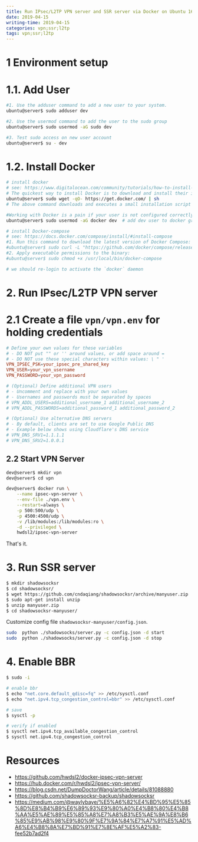```yaml
---
title: Run IPsec/L2TP VPN server and SSR server via Docker on Ubuntu 16.04
date: 2019-04-15
writing-time: 2019-04-15
categories: vpn;ssr;l2tp
tags: vpn;ssr;l2tp
---
```


# 1 Environment setup

# 1.1. Add User

```bash
#1. Use the adduser command to add a new user to your system.
ubuntu@server$ sudo adduser dev

#2. Use the usermod command to add the user to the sudo group
ubuntu@server$ sudo usermod -aG sudo dev

#3. Test sudo access on new user account
ubuntu@server$ su - dev
```

# 1.2. Install Docker

```bash
# install docker
# see: https://www.digitalocean.com/community/tutorials/how-to-install-and-use-docker-compose-on-ubuntu-14-04
# The quickest way to install Docker is to download and install their installation script (you'll be prompted for a sudo password).
ubuntu@server$ sudo wget -qO- https://get.docker.com/ | sh
# The above command downloads and executes a small installation script written by the Docker team.

#Working with Docker is a pain if your user is not configured correctly, so add your user to the docker group with the following command.
ubuntu@server$ sudo usermod -aG docker dev  # add dev user to docker group

# install Docker-compose
# see: https://docs.docker.com/compose/install/#install-compose
#1. Run this command to download the latest version of Docker Compose:
#ubuntu@server$ sudo curl -L "https://github.com/docker/compose/releases/download/1.22.0/docker-compose-$(uname -s)-$(uname -m)" -o /usr/local/bin/docker-compose
#2. Apply executable permissions to the binary:
#ubuntu@server$ sudo chmod +x /usr/local/bin/docker-compose

# we should re-login to activate the `docker` daemon
```

# 2. Run IPsec/L2TP VPN server

# 2.1 Create a file `vpn/vpn.env` for holding credentials

```conf
# Define your own values for these variables
# - DO NOT put "" or '' around values, or add space around =
# - DO NOT use these special characters within values: \ " '
VPN_IPSEC_PSK=your_ipsec_pre_shared_key
VPN_USER=your_vpn_username
VPN_PASSWORD=your_vpn_password

# (Optional) Define additional VPN users
# - Uncomment and replace with your own values
# - Usernames and passwords must be separated by spaces
# VPN_ADDL_USERS=additional_username_1 additional_username_2
# VPN_ADDL_PASSWORDS=additional_password_1 additional_password_2

# (Optional) Use alternative DNS servers
# - By default, clients are set to use Google Public DNS
# - Example below shows using Cloudflare's DNS service
# VPN_DNS_SRV1=1.1.1.1
# VPN_DNS_SRV2=1.0.0.1
```

## 2.2 Start VPN Server

```bash
dev@server$ mkdir vpn
dev@server$ cd vpn

dev@server$ docker run \
    --name ipsec-vpn-server \
    --env-file ./vpn.env \
    --restart=always \
    -p 500:500/udp \
    -p 4500:4500/udp \
    -v /lib/modules:/lib/modules:ro \
    -d --privileged \
    hwdsl2/ipsec-vpn-server
```

That's it.

# 3. Run SSR server

```bash
$ mkdir shadowsocksr
$ cd shadowsocksr/
$ wget https://github.com/cndaqiang/shadowsocksr/archive/manyuser.zip
$ sudo apt-get install unzip
$ unzip manyuser.zip 
$ cd shadowsocksr-manyuser/
```

Customize config file `shadowsocksr-manyuser/config.json`.

```bash
sudo  python ./shadowsocks/server.py -c config.json -d start
sudo  python ./shadowsocks/server.py -c config.json -d stop
```

# 4. Enable BBR

```bash
$ sudo -i

# enable bbr
$ echo "net.core.default_qdisc=fq" >> /etc/sysctl.conf
$ echo "net.ipv4.tcp_congestion_control=bbr" >> /etc/sysctl.conf

# save
$ sysctl -p

# verify if enabled
$ sysctl net.ipv4.tcp_available_congestion_control
$ sysctl net.ipv4.tcp_congestion_control
```

# Resources
+ https://github.com/hwdsl2/docker-ipsec-vpn-server
+ https://hub.docker.com/r/hwdsl2/ipsec-vpn-server/
+ https://blog.csdn.net/DumpDoctorWang/article/details/81088880
+ https://github.com/shadowsocksr-backup/shadowsocksr
+ https://medium.com/@waylybaye/%E5%A6%82%E4%BD%95%E5%85%8D%E8%B4%B9%E6%89%93%E9%80%A0%E4%B8%80%E4%B8%AA%E5%AE%89%E5%85%A8%E7%A8%B3%E5%AE%9A%E8%B6%85%E9%AB%98%E9%80%9F%E7%9A%84%E7%A7%91%E5%AD%A6%E4%B8%8A%E7%BD%91%E7%8E%AF%E5%A2%83-fee52b7ad2f4
